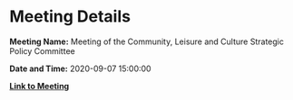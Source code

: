 # Meeting Details

**Meeting Name:** Meeting of the Community, Leisure and Culture Strategic Policy Committee

**Date and Time:** 2020-09-07 15:00:00

**[Link to Meeting](https://www.limerick.ie/council/whats-on/meeting-community-leisure-and-culture-strategic-policy-committee-2)**

